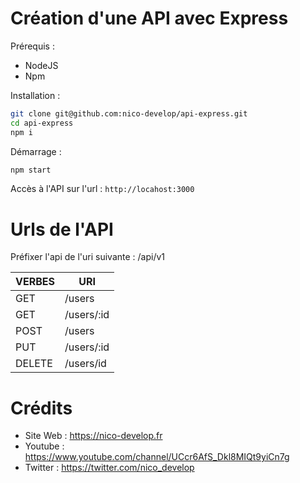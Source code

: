 # Création d'une API avec Express

Prérequis :

- NodeJS
- Npm

Installation :

```bash
git clone git@github.com:nico-develop/api-express.git
cd api-express
npm i
```

Démarrage :

```bash
npm start
```

Accès à l'API sur l'url : `http://locahost:3000`

# Urls de l'API

Préfixer l'api de l'uri suivante : /api/v1

| VERBES | URI        | 
|--------|------------|
| GET    | /users     |
| GET    | /users/:id |
| POST   | /users     |
| PUT    | /users/:id |
| DELETE | /users/id  |

# Crédits

- Site Web : https://nico-develop.fr
- Youtube : https://www.youtube.com/channel/UCcr6AfS_Dkl8MIQt9yiCn7g
- Twitter : https://twitter.com/nico_develop